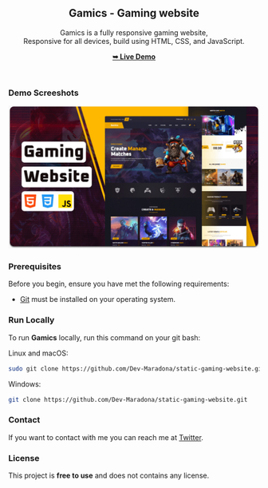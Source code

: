 <div align="center">
  
  <br />
  <br />

  <h2 align="center">Gamics - Gaming website</h2>

  Gamics is a fully responsive gaming website, <br />Responsive for all devices, build using HTML, CSS, and JavaScript.

  <a href="https://codewithsadee.github.io/gamics/"><strong>➥ Live Demo</strong></a>

</div>

<br />

### Demo Screeshots

![Gamics Desktop Demo](./preview/desktop.png "Desktop Demo")

### Prerequisites

Before you begin, ensure you have met the following requirements:

* [Git](https://git-scm.com/downloads "Download Git") must be installed on your operating system.

### Run Locally

To run **Gamics** locally, run this command on your git bash:

Linux and macOS:

```bash
sudo git clone https://github.com/Dev-Maradona/static-gaming-website.git
```

Windows:

```bash
git clone https://github.com/Dev-Maradona/static-gaming-website.git
```

### Contact

If you want to contact with me you can reach me at [Twitter](https://twitter.com/Maradon16007828).

### License

This project is **free to use** and does not contains any license.